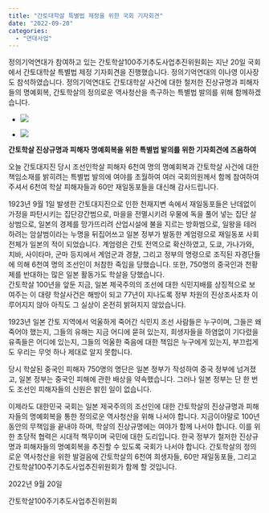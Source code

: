 ```yaml
---
title: "간토대학살 특별법 제정을 위한 국회 기자회견"
date: "2022-09-20"
categories: 
  - "연대사업"
---
```


정의기억연대가 참여하고 있는 간토학살100주기추도사업추진위원회는 지난 20일 국회에서 간토대학살 특별법 제정 기자회견을 진행했습니다. 정의기억연대의 이나영 이사장도 참석하였습니다. 정의기억연대도 간토대학살 사건에 대한 철저한 진상규명과 피해자들의 명예회복, 간토학살의 정의로운 역사청산을 촉구하는 특별법 발의를 위해 함께하겠습니다.

- ![](https://r2.womenandwar.net/2022/09/photo_2022-09-20_10-13-48-1024x591.jpg)
    
- ![](https://r2.womenandwar.net/2022/09/photo_2022-09-20_10-14-15-1024x569.jpg)
    

**간토학살 진상규명과 피해자 명예회복을 위한 특별법 발의를 위한 기자회견에 즈음하여**

오늘 간토대지진 당시 조선인학살 피해자 6천여 명의 명예회복과 간토학살 사건에 대한 책임소재를 밝히려는 특별법 발의에 여야를 초월하여 여러 국회의원께서 함께 참여하여 주셔서 6천여 학살 피해자들과 60만 재일동포들을 대신해 감사드립니다.

1923년 9월 1일 발생한 간토대지진으로 인한 천재지변 속에서 재일동포들은 난데없이 가정을 파탄시키는 집단강간범으로, 마을을 전멸시키려 우물에 독을 풀어 넣는 집단 살상범으로, 일본의 경제를 망가뜨리려 산업시설에 불을 지르는 방화범으로, 일왕을 테러하려는 암살범이라는 누명을 뒤집어쓰고 일본 정부가 발동한 계엄령으로 재일동포 사회 전체가 일본의 적이 되었습니다. 계엄령은 간토 전역으로 확산하였고, 도쿄, 가나가와, 치바, 사이타마, 군마 등지에서 계엄군과 경찰, 그리고 정부의 명령으로 조직된 자경단들에 의해 6천여 명의 조선인이 처참한 죽임을 당했습니다. 또한, 750명의 중국인과 천황제를 반대하는 많은 일본 활동가도 학살을 당했습니다.  
간토학살 100년을 앞둔 지금, 일본 제국주의의 조선에 대한 식민지배를 상징적으로 보여주는 이 대량 학살사건은 해방이 되고 77년이 지나도록 정부 차원의 진상조사조차 이루어지지 않아 아직도 그 실상이 온전히 밝혀지지 않았습니다.

1923년 일본 간토 지역에서 억울하게 죽어간 식민지 조선 사람들은 누구이며, 그들은 왜 죽어야 했는지, 그들의 유해는 지금 어디에 묻혀 있는지, 희생자들을 하염없이 기다렸을 유족들은 어디에 있는지, 그들의 억울한 죽음에 대한 책임은 누구에게 있는지, 부끄럽게도 우리는 무엇 하나 제대로 알지 못합니다.

당시 학살된 중국인 피해자 750명의 명단은 일본 정부가 작성하여 중국 정부에 넘겨졌고, 일본 정부는 중국인 피해에 관한 배상을 약속했습니다. 그러나 일본 정부는 단 한 번도 조선인 피해자들의 신원은 밝힌 일이 없습니다.

이제라도 대한민국 국회는 일본 제국주의의 조선인에 대한 간토학살의 진상규명과 피해자들의 명예회복을 통한 정의로운 역사청산을 위해 나서야 합니다. 지금이야말로 100년 동안의 무책임을 끝내야 하며, 학살의 진상규명에는 여야가 함께 나서야 합니다. 이를 위한 초당적 협력은 시대적 책무이며 국민에 대한 도리입니다. 한국 정부가 철저한 진상규명과 피해자들의 명예회복을 추진할 수 있도록 국회가 나서야 합니다. 간토학살의 정의로운 역사청산을 위한 발걸음에 간토학살의 6천여 희생자들, 60만 재일동포들, 그리고 간토학살100주기추도사업추진위원회가 함께 할 것입니다.

2022년 9월 20일

간토학살100주기추도사업추진위원회
